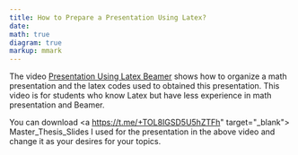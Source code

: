 ```yaml
---
title: How to Prepare a Presentation Using Latex?
date: 
math: true
diagram: true
markup: mmark
---
```


The video <a href="https://www.awesomescreenshot.com/video/9069678?key=ce8d81fbf50448ec951dffc94666c42a" target="_blank"> Presentation Using Latex Beamer</a> shows how to organize a math presentation and the latex codes used to obtained this presentation. This video is for students who know Latex but have less experience in math presentation and Beamer.

You can download <a https://t.me/+TOL8IGSD5U5hZTFh" target="_blank"> Master_Thesis_Slides</a> I used for the presentation in the above video and change it as your desires for your topics.



